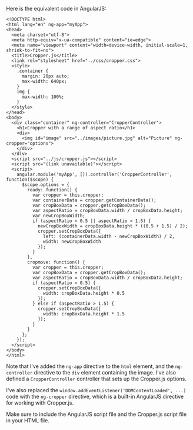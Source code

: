 Here is the equivalent code in AngularJS:

```
<!DOCTYPE html>
<html lang="en" ng-app="myApp">
<head>
  <meta charset="utf-8">
  <meta http-equiv="x-ua-compatible" content="ie=edge">
  <meta name="viewport" content="width=device-width, initial-scale=1, shrink-to-fit=no">
  <title>Cropper.js</title>
  <link rel="stylesheet" href="../css/cropper.css">
  <style>
    .container {
      margin: 20px auto;
      max-width: 640px;
    }
    img {
      max-width: 100%;
    }
  </style>
</head>
<body>
  <div class="container" ng-controller="CropperController">
    <h1>Cropper with a range of aspect ratio</h1>
    <div>
      <img id="image" src="../images/picture.jpg" alt="Picture" ng-cropper="options">
    </div>
  </div>
  <script src="../js/cropper.js"></script>
  <script src="(link unavailable)"></script>
  <script>
    angular.module('myApp', []).controller('CropperController', function($scope) {
      $scope.options = {
        ready: function() {
          var cropper = this.cropper;
          var containerData = cropper.getContainerData();
          var cropBoxData = cropper.getCropBoxData();
          var aspectRatio = cropBoxData.width / cropBoxData.height;
          var newCropBoxWidth;
          if (aspectRatio < 0.5 || aspectRatio > 1.5) {
            newCropBoxWidth = cropBoxData.height * ((0.5 + 1.5) / 2);
            cropper.setCropBoxData({
              left: (containerData.width - newCropBoxWidth) / 2,
              width: newCropBoxWidth
            });
          }
        },
        cropmove: function() {
          var cropper = this.cropper;
          var cropBoxData = cropper.getCropBoxData();
          var aspectRatio = cropBoxData.width / cropBoxData.height;
          if (aspectRatio < 0.5) {
            cropper.setCropBoxData({
              width: cropBoxData.height * 0.5
            });
          } else if (aspectRatio > 1.5) {
            cropper.setCropBoxData({
              width: cropBoxData.height * 1.5
            });
          }
        }
      };
    });
  </script>
</body>
</html>
```

Note that I've added the `ng-app` directive to the `html` element, and the `ng-controller` directive to the `div` element containing the image. I've also defined a `CropperController` controller that sets up the Cropper.js options.

I've also replaced the `window.addEventListener('DOMContentLoaded', ...)` code with the `ng-cropper` directive, which is a built-in AngularJS directive for working with Cropper.js.

Make sure to include the AngularJS script file and the Cropper.js script file in your HTML file.
